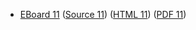 * [EBoard 11](../eboards/eboard.11.html)
  ([Source 11](../eboards/eboard.11.md))
  ([HTML 11](../eboards/eboard.11.html))
  ([PDF 11](../eboards/eboard.11.pdf))
